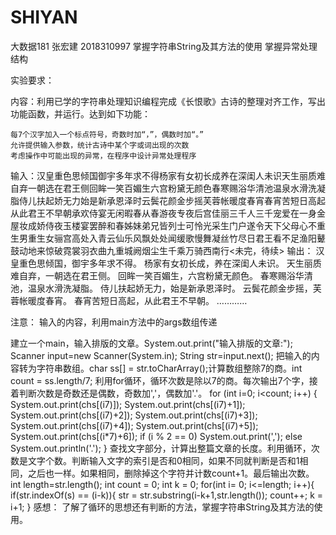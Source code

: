 # SHIYAN
大数据181
张宏建
2018310997
掌握字符串String及其方法的使用 掌握异常处理结构

实验要求：

内容：利用已学的字符串处理知识编程完成《长恨歌》古诗的整理对齐工作，写出功能函数，并运行。达到如下功能：

    每7个汉字加入一个标点符号，奇数时加“，”，偶数时加“。”
    允许提供输入参数，统计古诗中某个字或词出现的次数
    考虑操作中可能出现的异常，在程序中设计异常处理程序

输入：汉皇重色思倾国御宇多年求不得杨家有女初长成养在深闺人未识天生丽质难自弃一朝选在君王侧回眸一笑百媚生六宫粉黛无颜色春寒赐浴华清池温泉水滑洗凝脂侍儿扶起娇无力始是新承恩泽时云鬓花颜金步摇芙蓉帐暖度春宵春宵苦短日高起从此君王不早朝承欢侍宴无闲暇春从春游夜专夜后宫佳丽三千人三千宠爱在一身金屋妆成娇侍夜玉楼宴罢醉和春姊妹弟兄皆列士可怜光采生门户遂令天下父母心不重生男重生女骊宫高处入青云仙乐风飘处处闻缓歌慢舞凝丝竹尽日君王看不足渔阳鼙鼓动地来惊破霓裳羽衣曲九重城阙烟尘生千乘万骑西南行<未完，待续> 输出： 汉皇重色思倾国，御宇多年求不得。 杨家有女初长成，养在深闺人未识。 天生丽质难自弃，一朝选在君王侧。 回眸一笑百媚生，六宫粉黛无颜色。 春寒赐浴华清池，温泉水滑洗凝脂。 侍儿扶起娇无力，始是新承恩泽时。 云鬓花颜金步摇，芙蓉帐暖度春宵。 春宵苦短日高起，从此君王不早朝。 …………

注意： 输入的内容，利用main方法中的args数组传递

建立一个main，输入排版的文章。System.out.print("输入排版的文章:"); Scanner input=new Scanner(System.in); String str=input.next(); 把输入的内容转为字符串数组。char ss[] = str.toCharArray();计算数组整除7的商。int count = ss.length/7; 利用for循环，循环次数是除以7的商。每次输出7个字，接着判断次数是奇数还是偶数，奇数加','，偶数加'.'。 for (int i=0; i<count; i++) { System.out.print(chs[(i7)]); System.out.print(chs[(i7)+1]); System.out.print(chs[(i7)+2]); System.out.print(chs[(i7)+3]); System.out.print(chs[(i7)+4]); System.out.print(chs[(i7)+5]); System.out.print(chs[(i*7)+6]); if (i % 2 == 0) System.out.print(','); else System.out.println('.'); } 查找文字部分，计算出整篇文章的长度。利用循环，次数是文字个数。判断输入文字的索引是否和0相同，如果不同就判断是否和1相同，之后也一样。如果相同，删除掉这个字符并计数count+1。最后输出次数。 int length=str.length(); int count = 0; int k = 0; for(int i= 0; i<=length; i++){ if(str.indexOf(s) == (i-k)){ str = str.substring(i-k+1,str.length()); count++; k = i+1; } 感想： 了解了循环的思想还有判断的方法，掌握字符串String及其方法的使用。
